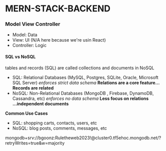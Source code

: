 # MERN-STACK-BACKEND

### Model View Controller

- Model: Data
- View: UI (N/A here because we're usin React)
- Controller: Logic

#### SQL vs NoSQL

tables and records (SQL) are called collections and documents in NoSQL

- SQL: Relational Databases (MySQL, Postgres, SQLite, Oracle, Microsoft SQL Server) _enforces strict data schema_ **Relations are a core feature... Records are related**
- NoSQL: Non-Relational Databases (MongoDB , Firebase, DynamoDB, Cassandra, etc) _enforces no data schema_ **Less focus on relations ...independent documents**


**Common Use Cases**

- SQL: shopping carts, contacts, users, etc
- NoSQL: blog posts, comments, messages, etc



mongodb+srv://bgoonz:Ruletheweb2023!@cluster0.tf5ehoc.mongodb.net/?retryWrites=true&w=majority
